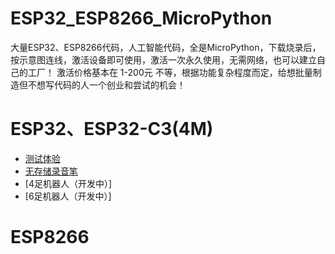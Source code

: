 # ESP32_ESP8266_MicroPython
大量ESP32、ESP8266代码，人工智能代码，全是MicroPython，下载烧录后，按示意图连线，激活设备即可使用，激活一次永久使用，无需网络，也可以建立自己的工厂！
激活价格基本在 1-200元 不等，根据功能复杂程度而定，给想批量制造但不想写代码的人一个创业和尝试的机会！

# ESP32、ESP32-C3(4M)
- [测试体验](https://github.com/dhrdzy/ESP32_ESP8266_MicroPython/tree/main/验证激活)
- [无存储录音笔](https://github.com/dhrdzy/ESP32_ESP8266_MicroPython/tree/main/无存储录音笔)
- [4足机器人（开发中）]
- [6足机器人（开发中）]

# ESP8266
